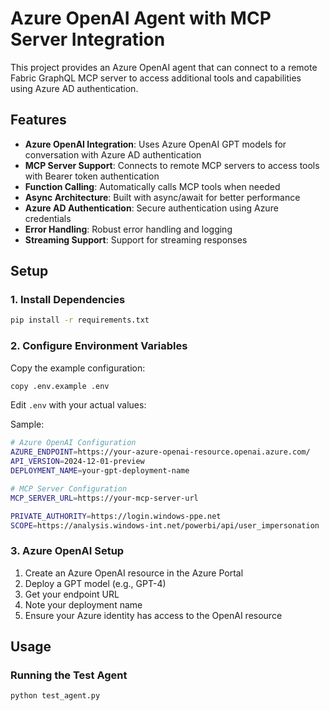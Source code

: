 # Azure OpenAI Agent with MCP Server Integration

This project provides an Azure OpenAI agent that can connect to a remote Fabric GraphQL MCP server to access additional tools and capabilities using Azure AD authentication.

## Features

- **Azure OpenAI Integration**: Uses Azure OpenAI GPT models for conversation with Azure AD authentication
- **MCP Server Support**: Connects to remote MCP servers to access tools with Bearer token authentication
- **Function Calling**: Automatically calls MCP tools when needed
- **Async Architecture**: Built with async/await for better performance
- **Azure AD Authentication**: Secure authentication using Azure credentials
- **Error Handling**: Robust error handling and logging
- **Streaming Support**: Support for streaming responses

## Setup

### 1. Install Dependencies

```bash
pip install -r requirements.txt
```

### 2. Configure Environment Variables

Copy the example configuration:
```bash
copy .env.example .env
```

Edit `.env` with your actual values:

Sample:
```bash
# Azure OpenAI Configuration
AZURE_ENDPOINT=https://your-azure-openai-resource.openai.azure.com/
API_VERSION=2024-12-01-preview
DEPLOYMENT_NAME=your-gpt-deployment-name

# MCP Server Configuration
MCP_SERVER_URL=https://your-mcp-server-url

PRIVATE_AUTHORITY=https://login.windows-ppe.net
SCOPE=https://analysis.windows-int.net/powerbi/api/user_impersonation
```

### 3. Azure OpenAI Setup

1. Create an Azure OpenAI resource in the Azure Portal
2. Deploy a GPT model (e.g., GPT-4)
3. Get your endpoint URL
4. Note your deployment name
5. Ensure your Azure identity has access to the OpenAI resource

## Usage

### Running the Test Agent

```bash
python test_agent.py
```

